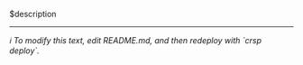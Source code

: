 $description

---

*ℹ️ To modify this text, edit README.md, and then redeploy with \`crsp deploy\`.*
